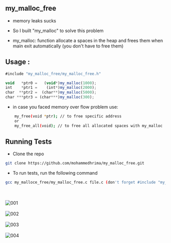 ## my_malloc_free

- memory leaks sucks

- So I built "my_malloc" to solve this problem

- my_malloc: function allocate a spaces in the heap and frees them when main exit automatically (you don't have to free them)

## Usage :

```javascript
#include "my_malloc_free/my_malloc_free.h"

void   *ptr0 =   (void*)my_malloc(1000);
int    *ptr1 =    (int*)my_malloc(2000);
char  **ptr2 =  (char**)my_malloc(5000);
char ***ptr3 = (char***)my_malloc(300);
```

- in case you faced memory over flow problem use:
```bash
    my_free(void *ptr); // to free specific address
    or 
    my_free_all(void); // to free all allocated spaces with my_malloc
```

## Running Tests


- Clone the repo
```bash
git clone https://github.com/mohammedhrima/my_malloc_free.git
```

- To run tests, run the following command
```bash
gcc my_malloce_free/my_malloc_free.c file.c (don't forget #include "my_malloc_free/my_malloc_free.h")
```

\
\
![001](https://user-images.githubusercontent.com/71414472/212447316-2f09d29c-c43c-4607-964e-178c93f69fc6.png) \
\
![002](https://user-images.githubusercontent.com/71414472/212447477-0bac06ba-71a3-4894-9f8c-652302f84ce7.png) \
\
![003](https://user-images.githubusercontent.com/71414472/212447320-93845755-9044-4ed9-a00b-77b69d27da65.png) \
\
![004](https://user-images.githubusercontent.com/71414472/212447327-d8aed60f-f55c-4ebe-b54e-ec53aefdb312.png)

